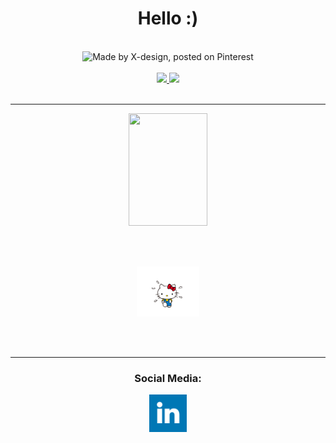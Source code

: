 <h1 align="center">Hello :)</h1>
<br/>

<div align="center">
  <img alt="Made by X-design, posted on Pinterest" src="https://odrgues-images.githubusercontent.com/54647722/172732931-6c1ddfb0-d146-492b-b523-680f3ea408c7.gif">
</div>

<br/>

<div align="center">
  <a href="https://github.com/seu-usuário-aqui">
    <img loading="lazy" height="150em" src="https://github-readme-stats.vercel.app/api?username=odrgues&show_icons=true&theme=aura&include_all_commits=true&count_private=true"/>
    <img loading="lazy" height="150em" src="https://github-readme-stats.vercel.app/api/top-langs/?username=odrgues&layout=compact&theme=aura"/>
  </a>
</div>

<br/>
<hr/>


<div align="center">
  <img height="180em" width="50%" src="https://github-readme-streak-stats.herokuapp.com/?user=odrgues&theme=aura">
</div>

<br><br/>


<div align="center">
  <img src="https://raw.githubusercontent.com/odrgues/odrgues/main/assets/hello-kitty.gif" height="80" alt="Hello Kitty" />
</div>

<br><br/>
<hr/>

<div align="center">
  <h3>Social Media:</h3>
  <a href="https://www.linkedin.com/in/jessica-rodrigues-18aaa8266/">
    <img height="60em" src="https://github.com/edent/SuperTinyIcons/blob/master/images/svg/linkedin.svg?raw=true" alt="LinkedIn" />
  </a>
</div>
